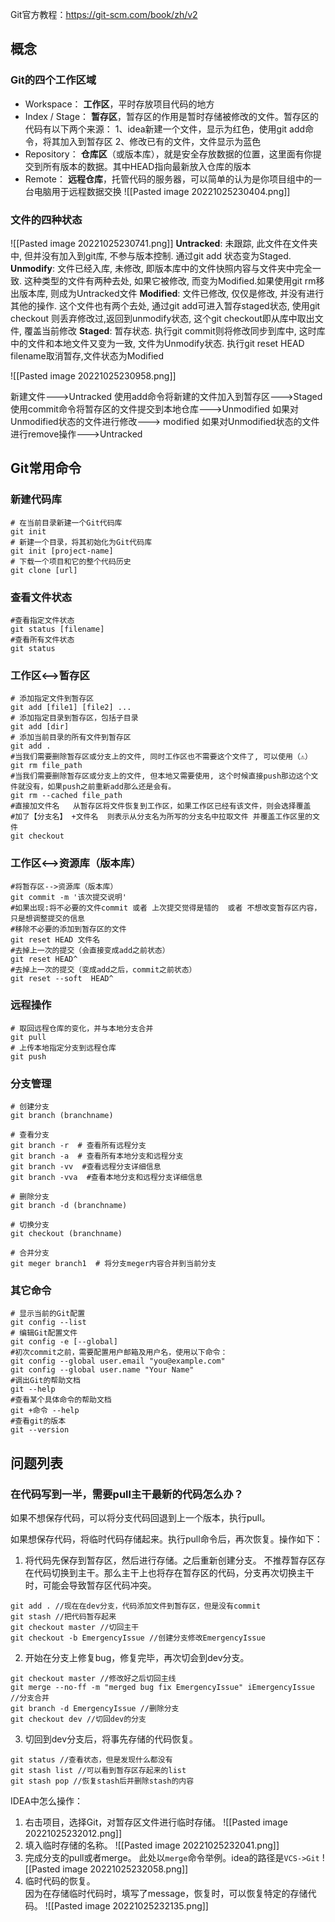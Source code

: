 Git官方教程：<a>https://git-scm.com/book/zh/v2</a>

## 概念
### Git的四个工作区域
* Workspace： **工作区**，平时存放项目代码的地方
* Index / Stage： **暂存区**，暂存区的作用是暂时存储被修改的文件。暂存区的代码有以下两个来源：
  1、idea新建一个文件，显示为红色，使用git add命令，将其加入到暂存区
  2、修改已有的文件，文件显示为蓝色
* Repository： **仓库区**（或版本库），就是安全存放数据的位置，这里面有你提交到所有版本的数据。其中HEAD指向最新放入仓库的版本
* Remote： **远程仓库**，托管代码的服务器，可以简单的认为是你项目组中的一台电脑用于远程数据交换
![[Pasted image 20221025230404.png]]

### 文件的四种状态
![[Pasted image 20221025230741.png]]
**Untracked**:   未跟踪, 此文件在文件夹中, 但并没有加入到git库, 不参与版本控制. 通过git add 状态变为Staged.
**Unmodify**:   文件已经入库, 未修改, 即版本库中的文件快照内容与文件夹中完全一致. 这种类型的文件有两种去处, 如果它被修改, 而变为Modified.如果使用git rm移出版本库, 则成为Untracked文件
**Modified**: 文件已修改, 仅仅是修改, 并没有进行其他的操作. 这个文件也有两个去处, 通过git add可进入暂存staged状态, 使用git checkout 则丢弃修改过,返回到unmodify状态, 这个git checkout即从库中取出文件, 覆盖当前修改
**Staged**: 暂存状态. 执行git commit则将修改同步到库中, 这时库中的文件和本地文件又变为一致, 文件为Unmodify状态. 执行git reset HEAD filename取消暂存,文件状态为Modified

![[Pasted image 20221025230958.png]]

新建文件--->Untracked
使用add命令将新建的文件加入到暂存区--->Staged
使用commit命令将暂存区的文件提交到本地仓库--->Unmodified
如果对Unmodified状态的文件进行修改---> modified
如果对Unmodified状态的文件进行remove操作--->Untracked

## Git常用命令

### 新建代码库
```shell
# 在当前目录新建一个Git代码库
git init
# 新建一个目录，将其初始化为Git代码库
git init [project-name]
# 下载一个项目和它的整个代码历史
git clone [url]
```

### 查看文件状态
```shell
#查看指定文件状态
git status [filename]
#查看所有文件状态
git status
```

### 工作区<-->暂存区
```shell
# 添加指定文件到暂存区
git add [file1] [file2] ...
# 添加指定目录到暂存区，包括子目录
git add [dir]
# 添加当前目录的所有文件到暂存区
git add .
#当我们需要删除暂存区或分支上的文件, 同时工作区也不需要这个文件了, 可以使用（⚠️）
git rm file_path
#当我们需要删除暂存区或分支上的文件, 但本地又需要使用, 这个时候直接push那边这个文件就没有，如果push之前重新add那么还是会有。
git rm --cached file_path
#直接加文件名   从暂存区将文件恢复到工作区，如果工作区已经有该文件，则会选择覆盖
#加了【分支名】 +文件名  则表示从分支名为所写的分支名中拉取文件 并覆盖工作区里的文件
git checkout
```

### 工作区<-->资源库（版本库）
```shell
#将暂存区-->资源库（版本库）
git commit -m '该次提交说明'
#如果出现:将不必要的文件commit 或者 上次提交觉得是错的  或者 不想改变暂存区内容，只是想调整提交的信息
#移除不必要的添加到暂存区的文件
git reset HEAD 文件名
#去掉上一次的提交（会直接变成add之前状态）   
git reset HEAD^ 
#去掉上一次的提交（变成add之后，commit之前状态） 
git reset --soft  HEAD^ 
```

### 远程操作
```shell
# 取回远程仓库的变化，并与本地分支合并
git pull
# 上传本地指定分支到远程仓库
git push
```

### 分支管理
```shell
# 创建分支
git branch (branchname)

# 查看分支
git branch -r  # 查看所有远程分支
git branch -a  # 查看所有本地分支和远程分支
git branch -vv  #查看远程分支详细信息
git branch -vva  #查看本地分支和远程分支详细信息

# 删除分支
git branch -d (branchname)

# 切换分支
git checkout (branchname)

# 合并分支
git meger branch1  # 将分支meger内容合并到当前分支
```

### 其它命令
```shell
# 显示当前的Git配置
git config --list
# 编辑Git配置文件
git config -e [--global]
#初次commit之前，需要配置用户邮箱及用户名，使用以下命令：
git config --global user.email "you@example.com"
git config --global user.name "Your Name"
#调出Git的帮助文档
git --help
#查看某个具体命令的帮助文档
git +命令 --help
#查看git的版本
git --version
```


## 问题列表
### 在代码写到一半，需要pull主干最新的代码怎么办？

如果不想保存代码，可以将分支代码回退到上一个版本，执行pull。

如果想保存代码，将临时代码存储起来。执行pull命令后，再次恢复。操作如下：

1.  将代码先保存到暂存区，然后进行存储。之后重新创建分支。
   不推荐暂存区存在代码切换到主干。那么主干上也将存在暂存区的代码，分支再次切换主干时，可能会导致暂存区代码冲突。
   
```shell
git add . //现在在dev分支，代码添加文件到暂存区，但是没有commit
git stash //把代码暂存起来
git checkout master //切回主干
git checkout -b EmergencyIssue //创建分支修改EmergencyIssue
```

2.  开始在分支上修复bug，修复完毕，再次切会到dev分支。

```shell
git checkout master //修改好之后切回主线
git merge --no-ff -m "merged bug fix EmergencyIssue" iEmergencyIssue //分支合并
git branch -d EmergencyIssue //删除分支
git checkout dev //切回dev的分支
```

3.  切回到dev分支后，将事先存储的代码恢复。

```shell
git status //查看状态，但是发现什么都没有
git stash list //可以看到暂存区存起来的list
git stash pop //恢复stash后并删除stash的内容
```

IDEA中怎么操作：
1.  右击项目，选择Git，对暂存区文件进行临时存储。
 ![[Pasted image 20221025232012.png]]
 2.  填入临时存储的名称。
![[Pasted image 20221025232041.png]]
3.  完成分支的pull或者merge。
此处以`merge`命令举例。idea的路径是`VCS->Git`
![[Pasted image 20221025232058.png]]
4.  临时代码的恢复。  
因为在存储临时代码时，填写了message，恢复时，可以恢复特定的存储代码。
![[Pasted image 20221025232135.png]]
